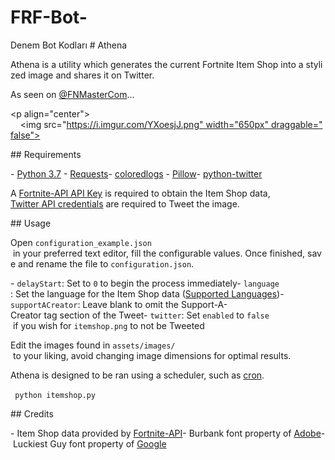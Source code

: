 # FRF-Bot-
Denem Bot Kodları
​#​ ​Athena​

Athena is a utility which generates the current Fortnite Item Shop into a stylized image and shares it on Twitter.

As seen on [​@FNMasterCom​](https://twitter.com/FNMasterCom/status/1197666123078160386?s=20)...

<p align="center">
    <img src="https://i.imgur.com/YXoesjJ.png" width="650px" draggable="false">
</p>

​##​ ​Requirements​

​-​ [​Python 3.7​](https://www.python.org/downloads/)
​-​ [​Requests​](http://docs.python-requests.org/en/master/user/install/)
​-​ [​coloredlogs​](https://pypi.org/project/coloredlogs/)
​-​ [​Pillow​](https://pillow.readthedocs.io/en/stable/installation.html#basic-installation)
​-​ [​python-twitter​](https://github.com/bear/python-twitter#installing)

A [​Fortnite-API API Key​](https://fortnite-api.com/profile) is required to obtain the Item Shop data, [​Twitter API credentials​](https://developer.twitter.com/en/apps) are required to Tweet the image.

​##​ ​Usage​

Open ​`configuration_example.json`​ in your preferred text editor, fill the configurable values. Once finished, save and rename the file to ​`configuration.json`​.

​-​ ​`delayStart`​: Set to ​`0`​ to begin the process immediately
​-​ ​`language`​: Set the language for the Item Shop data ([​Supported Languages​](https://fortnite-api.com/documentation))
​-​ ​`supportACreator`​: Leave blank to omit the Support-A-Creator tag section of the Tweet
​-​ ​`twitter`​: Set ​`enabled`​ to ​`false`​ if you wish for ​`itemshop.png`​ to not be Tweeted

Edit the images found in ​`assets/images/`​ to your liking, avoid changing image dimensions for optimal results.

Athena is designed to be ran using a scheduler, such as [​cron​](https://en.wikipedia.org/wiki/Cron).

​```​
​python itemshop.py​
​```​

​##​ ​Credits​

​-​ Item Shop data provided by [​Fortnite-API​](https://fortnite-api.com/)
​-​ Burbank font property of [​Adobe​](https://fonts.adobe.com/fonts/burbank)
​-​ Luckiest Guy font property of [​Google​](https://fonts.google.com/specimen/Luckiest+Guy)
